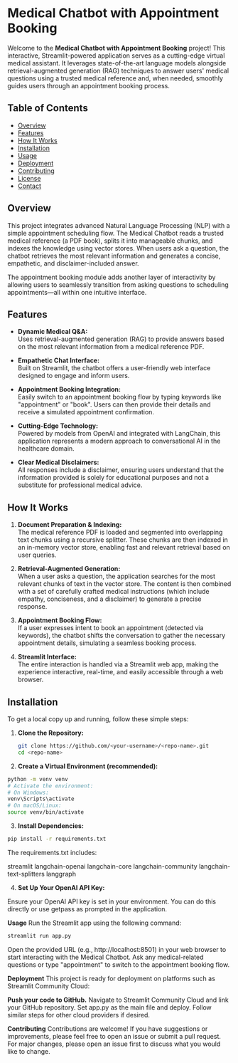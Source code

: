 # Medical Chatbot with Appointment Booking

Welcome to the **Medical Chatbot with Appointment Booking** project! This interactive, Streamlit-powered application serves as a cutting-edge virtual medical assistant. It leverages state-of-the-art language models alongside retrieval-augmented generation (RAG) techniques to answer users' medical questions using a trusted medical reference and, when needed, smoothly guides users through an appointment booking process.

## Table of Contents
- [Overview](#overview)
- [Features](#features)
- [How It Works](#how-it-works)
- [Installation](#installation)
- [Usage](#usage)
- [Deployment](#deployment)
- [Contributing](#contributing)
- [License](#license)
- [Contact](#contact)

## Overview

This project integrates advanced Natural Language Processing (NLP) with a simple appointment scheduling flow. The Medical Chatbot reads a trusted medical reference (a PDF book), splits it into manageable chunks, and indexes the knowledge using vector stores. When users ask a question, the chatbot retrieves the most relevant information and generates a concise, empathetic, and disclaimer-included answer.

The appointment booking module adds another layer of interactivity by allowing users to seamlessly transition from asking questions to scheduling appointments—all within one intuitive interface.

## Features

- **Dynamic Medical Q&A:**  
  Uses retrieval-augmented generation (RAG) to provide answers based on the most relevant information from a medical reference PDF.
  
- **Empathetic Chat Interface:**  
  Built on Streamlit, the chatbot offers a user-friendly web interface designed to engage and inform users.
  
- **Appointment Booking Integration:**  
  Easily switch to an appointment booking flow by typing keywords like "appointment" or "book". Users can then provide their details and receive a simulated appointment confirmation.
  
- **Cutting-Edge Technology:**  
  Powered by models from OpenAI and integrated with LangChain, this application represents a modern approach to conversational AI in the healthcare domain.
  
- **Clear Medical Disclaimers:**  
  All responses include a disclaimer, ensuring users understand that the information provided is solely for educational purposes and not a substitute for professional medical advice.

## How It Works

1. **Document Preparation & Indexing:**  
   The medical reference PDF is loaded and segmented into overlapping text chunks using a recursive splitter. These chunks are then indexed in an in-memory vector store, enabling fast and relevant retrieval based on user queries.

2. **Retrieval-Augmented Generation:**  
   When a user asks a question, the application searches for the most relevant chunks of text in the vector store. The content is then combined with a set of carefully crafted medical instructions (which include empathy, conciseness, and a disclaimer) to generate a precise response.

3. **Appointment Booking Flow:**  
   If a user expresses intent to book an appointment (detected via keywords), the chatbot shifts the conversation to gather the necessary appointment details, simulating a seamless booking process.

4. **Streamlit Interface:**  
   The entire interaction is handled via a Streamlit web app, making the experience interactive, real-time, and easily accessible through a web browser.

## Installation

To get a local copy up and running, follow these simple steps:

1. **Clone the Repository:**

   ```bash
   git clone https://github.com/<your-username>/<repo-name>.git
   cd <repo-name>
   ```
2. **Create a Virtual Environment (recommended):**

  ```bash
  python -m venv venv
  # Activate the environment:
  # On Windows:
  venv\Scripts\activate
  # On macOS/Linux:
  source venv/bin/activate
  ```
3. **Install Dependencies:**

  ```bash
  pip install -r requirements.txt
  ```

  The requirements.txt includes:
  
  streamlit
  langchain-openai
  langchain-core
  langchain-community
  langchain-text-splitters
  langgraph

4. **Set Up Your OpenAI API Key:**

  Ensure your OpenAI API key is set in your environment. You can do this directly or use getpass as prompted in the application.

**Usage**
Run the Streamlit app using the following command:

```bash
streamlit run app.py
```
Open the provided URL (e.g., http://localhost:8501) in your web browser to start interacting with the Medical Chatbot. Ask any medical-related questions or type "appointment" to switch to the appointment booking flow.

**Deployment**
This project is ready for deployment on platforms such as Streamlit Community Cloud:

**Push your code to GitHub.**
Navigate to Streamlit Community Cloud and link your GitHub repository.
Set app.py as the main file and deploy.
Follow similar steps for other cloud providers if desired.

**Contributing**
Contributions are welcome! If you have suggestions or improvements, please feel free to open an issue or submit a pull request. For major changes, please open an issue first to discuss what you would like to change.
